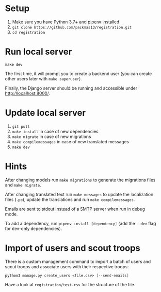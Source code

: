 # Setup

1. Make sure you have Python 3.7+ and [pipenv](https://github.com/pypa/pipenv) installed
2. `git clone https://github.com/packmas13/registration.git`
3. `cd registration`

# Run local server

```
make dev
```

The first time, it will prompt you to create a backend user (you can create other users later with `make superuser`).

Finally, the Django server should be running and accessible under [http://localhost:8000/](http://localhost:8000/).

# Update local server

1. `git pull`
2. `make install` in case of new dependencies
3. `make migrate` in case of new migrations
4. `make compilemessages` in case of new translated messages
5. `make dev`

# Hints

After changing models run `make migrations` to generate the migrations files and `make migrate`.

After changing translated text run `make messages` to update the localization files (`.po`), update the translations and run `make compilemessages`.

Emails are sent to stdout instead of a SMTP server when run in debug mode.

To add a dependency, run `pipenv install [dependency]` (add the `--dev` flag for dev-only dependencies).

# Import of users and scout troops

There is a custom management command to import a batch of users and scout troops and associate users with their respective troops:

```
python3 manage.py create_users <file.csv> [--send-emails]
```

Have a look at `registration/test.csv` for the structure of the file.
